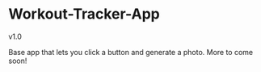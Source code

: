 # Workout-Tracker-App

v1.0

Base app that lets you click a button and generate a photo.
More to come soon!
